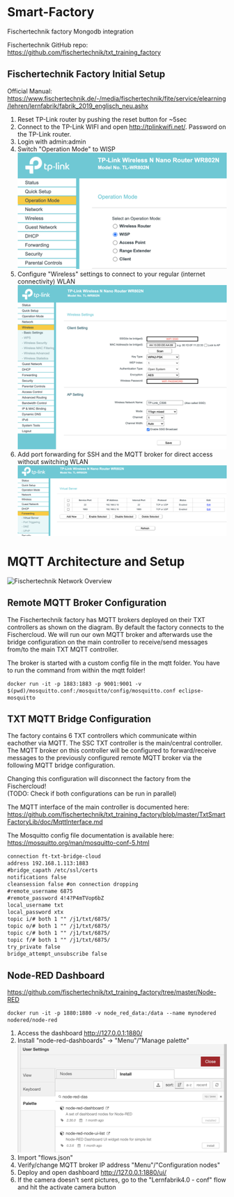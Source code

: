 # Smart-Factory
Fischertechnik factory Mongodb integration

Fischertechnik GitHub repo: <https://github.com/fischertechnik/txt_training_factory>

## Fischertechnik Factory Initial Setup

Official Manual:
<https://www.fischertechnik.de/-/media/fischertechnik/fite/service/elearning/lehren/lernfabrik/fabrik_2019_englisch_neu.ashx>

1. Reset TP-Link router by pushing the reset button for ~5sec
2. Connect to the TP-Link WIFI and open <http://tplinkwifi.net/>. Password on the TP-Link router.
3. Login with admin:admin
4. Switch "Operation Mode" to WISP
![WISP Configuration](/doc/images/TP-Link-OperationMode.png)
5. Configure "Wireless" settings to connect to your regular (internet connectivity) WLAN
![WIFI Configuration](/doc/images/TP-Link-WIFISetup.png)
6. Add port forwarding for SSH and the MQTT broker for direct access without switching WLAN
![Port Forwarding](/doc/images/TP-Link-PortForward.png)


# MQTT Architecture and Setup
![Fischertechnik Network Overview](https://github.com/fischertechnik/txt_training_factory/blob/master/doc/Overview_Network.PNG)


## Remote MQTT Broker Configuration

The Fischertechnik factory has MQTT brokers deployed on their TXT controllers as shown on the diagram. By default the factory connects to the Fischercloud. We will run our own MQTT broker and afterwards use the bridge configuration on the main controller to receive/send messages from/to the main TXT MQTT controller.

The broker is started with a custom config file in the mqtt folder. 
You have to run the command from within the mqtt folder!

```
docker run -it -p 1883:1883 -p 9001:9001 -v $(pwd)/mosquitto.conf:/mosquitto/config/mosquitto.conf eclipse-mosquitto
```

## TXT MQTT Bridge Configuration

The factory contains 6 TXT controllers which communicate within eachother via MQTT. The SSC TXT controller is the main/central controller. The MQTT broker on this controller will be configured to forward/receive messages to the previously configured remote MQTT broker via the following MQTT bridge configuration.

Changing this configuration will disconnect the factory from the Fischercloud!  
(TODO: Check if both configurations can be run in parallel)

The MQTT interface of the main controller is documented here:  
<https://github.com/fischertechnik/txt_training_factory/blob/master/TxtSmartFactoryLib/doc/MqttInterface.md>

The Mosquitto config file documentation is available here:  
<https://mosquitto.org/man/mosquitto-conf-5.html>

```
connection ft-txt-bridge-cloud
address 192.168.1.113:1883
#bridge_capath /etc/ssl/certs
notifications false
cleansession false #on connection dropping
#remote_username 6875
#remote_password 4!4?P4mTVop6bZ
local_username txt
local_password xtx
topic i/# both 1 "" /j1/txt/6875/
topic o/# both 1 "" /j1/txt/6875/
topic c/# both 1 "" /j1/txt/6875/
topic f/# both 1 "" /j1/txt/6875/
try_private false
bridge_attempt_unsubscribe false
```

## Node-RED Dashboard

<https://github.com/fischertechnik/txt_training_factory/tree/master/Node-RED>

```
docker run -it -p 1880:1880 -v node_red_data:/data --name mynodered nodered/node-red
```

1. Access the dashboard <http://127.0.0.1:1880/>
2. Install "node-red-dashboards" -> "Menu"/"Manage palette"
![Node-Red-Dashboards](/doc/images/node-red-dashboard.png)
3. Import "flows.json"
3. Verify/change MQTT broker IP address "Menu"/"Configuration nodes"
4. Deploy and open dashboard <http://127.0.0.1:1880/ui/>
5. If the camera doesn't sent pictures, go to the "Lernfabrik4.0 - conf" flow and hit the activate camera button
